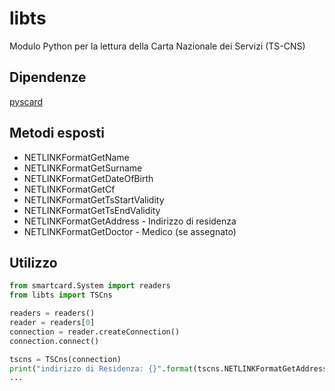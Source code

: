 # libts
Modulo Python per la lettura della Carta Nazionale dei Servizi (TS-CNS)
 
##  Dipendenze

[pyscard](https://pypi.org/project/pyscard/)

## Metodi esposti

* NETLINKFormatGetName
* NETLINKFormatGetSurname
* NETLINKFormatGetDateOfBirth
* NETLINKFormatGetCf
* NETLINKFormatGetTsStartValidity
* NETLINKFormatGetTsEndValidity
* NETLINKFormatGetAddress - Indirizzo di residenza
* NETLINKFormatGetDoctor - Medico (se assegnato)

## Utilizzo

```python
from smartcard.System import readers
from libts import TSCns

readers = readers()
reader = readers[0]
connection = reader.createConnection()
connection.connect()

tscns = TSCns(connection)	
print("indirizzo di Residenza: {}".format(tscns.NETLINKFormatGetAddress()))
...

```
